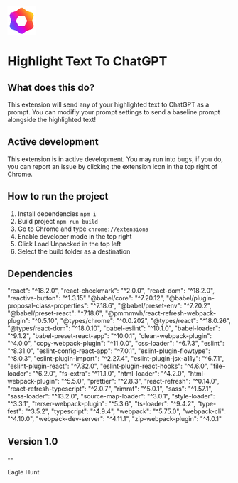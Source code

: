 <img src="src/assets/img/icon-128.png" width="64"/>

# Highlight Text To ChatGPT

## What does this do?

This extension will send any of your highlighted text to ChatGPT as a prompt. You can modifiy your prompt settings to send a baseline prompt alongside the highlighted text!

## Active development

This extension is in active development. You may run into bugs, if you do, you can report an issue by clicking the extension icon in the top right of Chrome.

## How to run the project

1. Install dependencies `npm i`
2. Build project `npm run build`
3. Go to Chrome and type `chrome://extensions`
4. Enable developer mode in the top right
5. Click Load Unpacked in the top left
6. Select the build folder as a destination

## Dependencies

"react": "^18.2.0",
"react-checkmark": "^2.0.0",
"react-dom": "^18.2.0",
"reactive-button": "^1.3.15"
"@babel/core": "^7.20.12",
"@babel/plugin-proposal-class-properties": "^7.18.6",
"@babel/preset-env": "^7.20.2",
"@babel/preset-react": "^7.18.6",
"@pmmmwh/react-refresh-webpack-plugin": "^0.5.10",
"@types/chrome": "^0.0.202",
"@types/react": "^18.0.26",
"@types/react-dom": "^18.0.10",
"babel-eslint": "^10.1.0",
"babel-loader": "^9.1.2",
"babel-preset-react-app": "^10.0.1",
"clean-webpack-plugin": "^4.0.0",
"copy-webpack-plugin": "^11.0.0",
"css-loader": "^6.7.3",
"eslint": "^8.31.0",
"eslint-config-react-app": "^7.0.1",
"eslint-plugin-flowtype": "^8.0.3",
"eslint-plugin-import": "^2.27.4",
"eslint-plugin-jsx-a11y": "^6.7.1",
"eslint-plugin-react": "^7.32.0",
"eslint-plugin-react-hooks": "^4.6.0",
"file-loader": "^6.2.0",
"fs-extra": "^11.1.0",
"html-loader": "^4.2.0",
"html-webpack-plugin": "^5.5.0",
"prettier": "^2.8.3",
"react-refresh": "^0.14.0",
"react-refresh-typescript": "^2.0.7",
"rimraf": "^5.0.1",
"sass": "^1.57.1",
"sass-loader": "^13.2.0",
"source-map-loader": "^3.0.1",
"style-loader": "^3.3.1",
"terser-webpack-plugin": "^5.3.6",
"ts-loader": "^9.4.2",
"type-fest": "^3.5.2",
"typescript": "^4.9.4",
"webpack": "^5.75.0",
"webpack-cli": "^4.10.0",
"webpack-dev-server": "^4.11.1",
"zip-webpack-plugin": "^4.0.1"

## Version 1.0

--

Eagle Hunt
